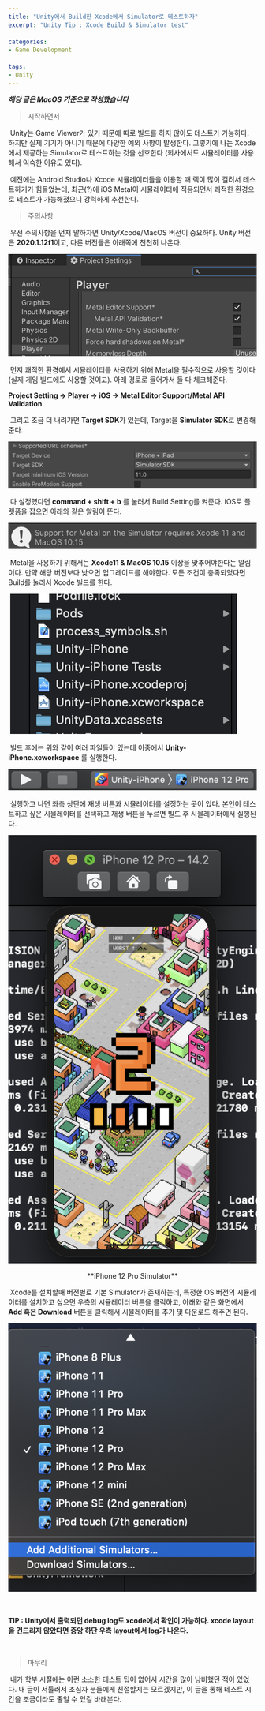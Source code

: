 ```yaml
---
title: "Unity에서 Build한 Xcode에서 Simulator로 테스트하자"
excerpt: "Unity Tip : Xcode Build & Simulator test"

categories:
- Game Development

tags:
- Unity
---
```


***해당 글은 MacOS 기준으로 작성했습니다***

> 시작하면서

​	Unity는 Game Viewer가 있기 때문에 따로 빌드를 하지 않아도 테스트가 가능하다. 하지만 실제 기기가 아니기 때문에 다양한 예외 사항이 발생한다. 그렇기에 나는 Xcode에서 제공하는 Simulator로 테스트하는 것을 선호한다 (회사에서도 시뮬레이터를 사용해서 익숙한 이유도 있다).

​	예전에는 Android Studio나 Xcode 시뮬레이터들을 이용할 때 렉이 많이 걸려서 테스트하기가 힘들었는데, 최근(?)에 iOS Metal이 시뮬레이터에 적용되면서 쾌적한 환경으로 테스트가 가능해졌으니 강력하게 추천한다.

   

> 주의사항

​	우선 주의사항을 먼저 말하자면 Unity/Xcode/MacOS 버전이 중요하다. Unity 버전은 **2020.1.12f1**이고, 다른 버전들은 아래쪽에 천천히 나온다.

![image-20201209202302855](../../../assets/images/Unity/Unity_XcodeBuild_02.png)

​	먼저 쾌적한 환경에서 시뮬레이터를 사용하기 위해 Metal을 필수적으로 사용할 것이다(실제 게임 빌드에도 사용할 것이고). 아래 경로로 들어가서 둘 다 체크해준다.

**Project Setting -> Player -> iOS -> Metal Editor Support/Metal API Validation**

​	그리고 조금 더 내려가면 **Target SDK**가 있는데, Target을 **Simulator SDK**로 변경해준다.

![image-20201209202613905](../../../assets/images/Unity/Unity_XcodeBuild_03.png)

​	다 설정헀다면 **command + shift + b** 를 눌러서 Build Setting를 켜준다. iOS로 플랫폼을 잡으면 아래와 같은 알림이 뜬다.

![image-20201209202139638](../../../assets/images/Unity/Unity_XcodeBuild_01.png)

​	Metal을 사용하기 위해서는 **Xcode11 & MacOS 10.15** 이상을 맞추어야한다는 알림이다. 만약 해당 버전보다 낮으면 업그레이드를 해야한다. 모든 조건이 충족되었다면 Build를 눌러서 Xcode 빌드를 한다.

​	![image-20201209203354368](../../../assets/images/Unity/Unity_XcodeBuild_04.png)

​	빌드 후에는 위와 같이 여러 파일들이 있는데 이중에서 **Unity-iPhone.xcworkspace** 를 실행한다.

![image-20201209203538460](../../../assets/images/Unity/Unity_XcodeBuild_05.png)

​	실행하고 나면 좌측 상단에 재생 버튼과 시뮬레이터를 설정하는 곳이 있다. 본인이 테스트하고 싶은 시뮬레이터를 선택하고 재생 버튼을 누르면 빌드 후 시뮬레이터에서 실행된다.

![image-20201209204200467](../../../assets/images/Unity/Unity_XcodeBuild_07.png)

<center>**iPhone 12 Pro Simulator**</center>

​	Xcode를 설치할때 버전별로 기본 Simulator가 존재하는데, 특정한 OS 버전의 시뮬레이터를 설치하고 싶으면 우측의 시뮬레이터 버튼을 클릭하고, 아래와 같은 화면에서 **Add 혹은 Download** 버튼을 클릭해서 시뮬레이터를 추가 및 다운로드 해주면 된다.

![image-20201209203949672](../../../assets/images/Unity/Unity_XcodeBuild_06.png)

​    

**TIP : Unity에서 출력되던 debug log도 xcode에서 확인이 가능하다. xcode layout을 건드리지 않았다면 중앙 하단 우측 layout에서 log가 나온다.**

​    

> 마무리

​	내가 학부 시절에는 이런 소소한 테스트 팁이 없어서 시간을 많이 낭비했던 적이 있었다. 내 글이 서툴러서 초심자 분들에게 친절할지는 모르겠지만, 이 글을 통해 테스트 시간을 조금이라도 줄일 수 있길 바래본다.